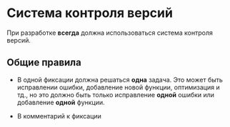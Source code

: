 # Система контроля версий

При разработке **всегда** должна использоваться система контроля версий. 

## Общие правила 

  * В одной фиксации должна решаться **одна** задача. Это может быть исправлении ошибки, добавление новой функции, оптимизация и тд., но это должно быть только исправление **одной** ошибки или добавление **одной** функции.
  
  * В комментарий к фиксации  


